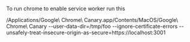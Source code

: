To run chrome to enable service worker run this

/Applications/Google\ Chrome\ Canary.app/Contents/MacOS/Google\ Chrome\ Canary --user-data-dir=/tmp/foo --ignore-certificate-errors --unsafely-treat-insecure-origin-as-secure=https://localhost:3001
